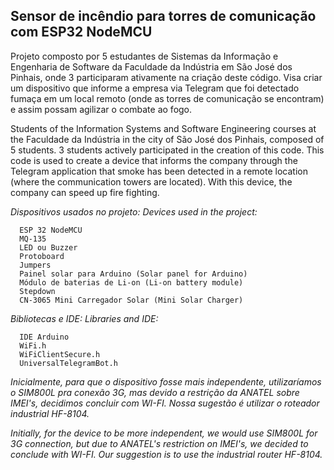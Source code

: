 Sensor de incêndio para torres de comunicação com ESP32 NodeMCU
---
Projeto composto por 5 estudantes de Sistemas da Informação e Engenharia de Software da Faculdade da Indústria em São José dos Pinhais, onde 3 participaram ativamente na criação deste código. Visa criar um dispositivo que informe a empresa via Telegram que foi detectado fumaça em um local remoto (onde as torres de comunicação se encontram) e assim possam agilizar o combate ao fogo.

Students of the Information Systems and Software Engineering courses at the Faculdade da Indústria in the city of São José dos Pinhais, composed of 5 students. 3 students actively participated in the creation of this code. This code is used to create a device that informs the company through the Telegram application that smoke has been detected in a remote location (where the communication towers are located). With this device, the company can speed up fire fighting.

*Dispositivos usados no projeto:* 
*Devices used in the project:*

      ESP 32 NodeMCU
      MQ-135
      LED ou Buzzer
      Protoboard
      Jumpers
      Painel solar para Arduino (Solar panel for Arduino)
      Módulo de baterias de Li-on (Li-on battery module)
      Stepdown
      CN-3065 Mini Carregador Solar (Mini Solar Charger)

*Bibliotecas e IDE:* 
*Libraries and IDE:*

      IDE Arduino
      WiFi.h
      WiFiClientSecure.h
      UniversalTelegramBot.h

*Inicialmente, para que o dispositivo fosse mais independente, utilizaríamos o SIM800L pra conexão 3G, mas devido a restrição da ANATEL sobre IMEI's, decidimos concluir com WI-FI. Nossa sugestão é utilizar o roteador industrial HF-8104.*

*Initially, for the device to be more independent, we would use SIM800L for 3G connection, but due to ANATEL's restriction on IMEI's, we decided to conclude with WI-FI. Our suggestion is to use the industrial router HF-8104.*

